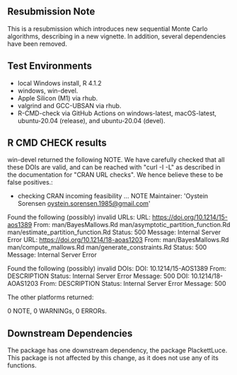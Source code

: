 ## Resubmission Note
This is a resubmission which introduces new sequential Monte Carlo algorithms, describing in a new vignette. In addition, several dependencies have been removed.

## Test Environments
* local Windows install, R 4.1.2
* windows, win-devel.
* Apple Silicon (M1) via rhub.
* valgrind and GCC-UBSAN via rhub.
* R-CMD-check via GitHub Actions on windows-latest, macOS-latest, ubuntu-20.04 (release), and ubuntu-20.04 (devel).

## R CMD CHECK results

win-devel returned the following NOTE. We have carefully checked that all these DOIs are valid, and can be reached with "curl -I -L" as described in the documentation for "CRAN URL checks". We hence believe these to be false positives.:

* checking CRAN incoming feasibility ... NOTE
Maintainer: 'Oystein Sorensen <oystein.sorensen.1985@gmail.com>'

Found the following (possibly) invalid URLs:
  URL: https://doi.org/10.1214/15-aos1389
    From: man/BayesMallows.Rd
          man/asymptotic_partition_function.Rd
          man/estimate_partition_function.Rd
    Status: 500
    Message: Internal Server Error
  URL: https://doi.org/10.1214/18-aoas1203
    From: man/BayesMallows.Rd
          man/compute_mallows.Rd
          man/generate_constraints.Rd
    Status: 500
    Message: Internal Server Error

Found the following (possibly) invalid DOIs:
  DOI: 10.1214/15-AOS1389
    From: DESCRIPTION
    Status: Internal Server Error
    Message: 500
  DOI: 10.1214/18-AOAS1203
    From: DESCRIPTION
    Status: Internal Server Error
    Message: 500
    

The other platforms returned:    

0 NOTE, 0 WARNINGs, 0 ERRORs.

## Downstream Dependencies
The package has one downstream dependency, the package PlackettLuce. This package is not affected by this change, as it does not use any of its functions.

